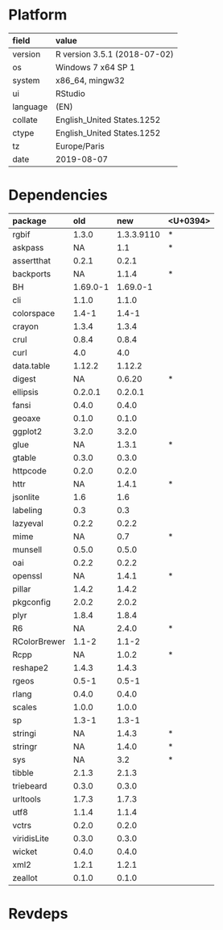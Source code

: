 # Platform

|field    |value                        |
|:--------|:----------------------------|
|version  |R version 3.5.1 (2018-07-02) |
|os       |Windows 7 x64 SP 1           |
|system   |x86_64, mingw32              |
|ui       |RStudio                      |
|language |(EN)                         |
|collate  |English_United States.1252   |
|ctype    |English_United States.1252   |
|tz       |Europe/Paris                 |
|date     |2019-08-07                   |

# Dependencies

|package      |old      |new        |<U+0394>  |
|:------------|:--------|:----------|:--|
|rgbif        |1.3.0    |1.3.3.9110 |*  |
|askpass      |NA       |1.1        |*  |
|assertthat   |0.2.1    |0.2.1      |   |
|backports    |NA       |1.1.4      |*  |
|BH           |1.69.0-1 |1.69.0-1   |   |
|cli          |1.1.0    |1.1.0      |   |
|colorspace   |1.4-1    |1.4-1      |   |
|crayon       |1.3.4    |1.3.4      |   |
|crul         |0.8.4    |0.8.4      |   |
|curl         |4.0      |4.0        |   |
|data.table   |1.12.2   |1.12.2     |   |
|digest       |NA       |0.6.20     |*  |
|ellipsis     |0.2.0.1  |0.2.0.1    |   |
|fansi        |0.4.0    |0.4.0      |   |
|geoaxe       |0.1.0    |0.1.0      |   |
|ggplot2      |3.2.0    |3.2.0      |   |
|glue         |NA       |1.3.1      |*  |
|gtable       |0.3.0    |0.3.0      |   |
|httpcode     |0.2.0    |0.2.0      |   |
|httr         |NA       |1.4.1      |*  |
|jsonlite     |1.6      |1.6        |   |
|labeling     |0.3      |0.3        |   |
|lazyeval     |0.2.2    |0.2.2      |   |
|mime         |NA       |0.7        |*  |
|munsell      |0.5.0    |0.5.0      |   |
|oai          |0.2.2    |0.2.2      |   |
|openssl      |NA       |1.4.1      |*  |
|pillar       |1.4.2    |1.4.2      |   |
|pkgconfig    |2.0.2    |2.0.2      |   |
|plyr         |1.8.4    |1.8.4      |   |
|R6           |NA       |2.4.0      |*  |
|RColorBrewer |1.1-2    |1.1-2      |   |
|Rcpp         |NA       |1.0.2      |*  |
|reshape2     |1.4.3    |1.4.3      |   |
|rgeos        |0.5-1    |0.5-1      |   |
|rlang        |0.4.0    |0.4.0      |   |
|scales       |1.0.0    |1.0.0      |   |
|sp           |1.3-1    |1.3-1      |   |
|stringi      |NA       |1.4.3      |*  |
|stringr      |NA       |1.4.0      |*  |
|sys          |NA       |3.2        |*  |
|tibble       |2.1.3    |2.1.3      |   |
|triebeard    |0.3.0    |0.3.0      |   |
|urltools     |1.7.3    |1.7.3      |   |
|utf8         |1.1.4    |1.1.4      |   |
|vctrs        |0.2.0    |0.2.0      |   |
|viridisLite  |0.3.0    |0.3.0      |   |
|wicket       |0.4.0    |0.4.0      |   |
|xml2         |1.2.1    |1.2.1      |   |
|zeallot      |0.1.0    |0.1.0      |   |

# Revdeps

